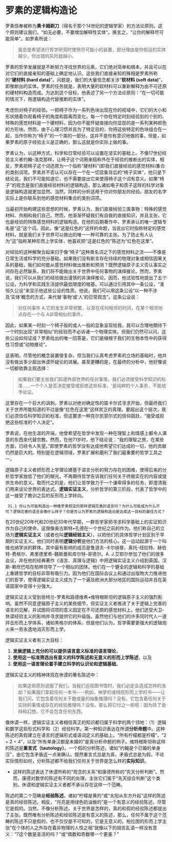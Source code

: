 # 罗素的逻辑构造论

罗素信奉被称为**奥卡姆剃刀**（得名于那个14世纪的逻辑学家）的方法论原则。这个原则建议我们，“如无必要，不要增加解释性实体”。换言之，“让你的解释尽可能简单”。如罗素所说：

> 我总是希望进行哲学研究时使用尽可能小的装置，部分理由是你假设的实体越少，你出错的风险就越小。

罗素的哲学发展就是不断努力寻找世界的元素，它们绝对简单和根本，并且可以在对它们的直接亲知的基础上确定地认识。这些我们直接亲知的殊相是罗素所称的“**硬材料 (hard data)**”。问题是，我们的大量信念都关涉“**软材料 (soft data)**”，即推断出的实体。罗素的任务就是，表明大量的软材料可以重新解释为由不可还原的硬材料构造而成。为达到这个目标，他表述了另一个方法论原则：“在一切可能的情况下，用逻辑构造代替推断的实体”。

考虑你对椅子的经验。一把椅子作为一系列色块出现在你的视域中，它们的大小和形状随着你观看椅子的角度和距离而变化。每一个你在特定时刻经验到的个别的、特殊的感觉材料是一个硬材料，因为你不能怀疑直接向你显现的是一系列某种颜色的方形块。然而，由于心理习惯并且为了特定目的，你把这些特定的色块组合在一起，当作你称为“椅子”的一个类的一部分。这并不是你有意识地做的事，但是，如果罗素的原子经验主义是正确的，那么这就是你实际上做的事。

罗素认为，以这种方式，科学和日常经验可以设置在坚实的基础上。不像17世纪经验主义者约翰-洛克那样，让椅子这个词用来指称外在于经验的推断出的实体，相反，罗素把椅子这个词还原为一个指称“硬材料”(即我们直接经验的感觉材料)集合的类别词项。罗素并不否认可以存在一个在一切显象背后的“椅子实体”，他只是下结论说，我们不可能知道它，也不需要提出它来使得椅子这个词有意义。如果“椅子”的观念是我们直接经验材料的逻辑构造，那么诸如电子和质子这样的科学对象是逻辑构造就更加显然。当然，同样的分析适用于你对你朋友的经验。朋友的名字实际上是你联系到他的感觉材料集合的类别词项。

当最初开始构建这些思想的时候，罗素认为，我们直接经验三类事物：特殊的感觉材料、共相和我们自己。然而，他渐渐怀疑我们有自我的直接知识，并且主张，它也是经验的特殊感觉材料的逻辑构造。在他的后期著作中，罗素承认的唯一逻辑专名是“这”这个词。因此，像“这是红色的”这样的命题，当说出它时指称特定的感觉材料，就是我们关于世界可以做出的唯一一种可靠的主张。为了防止有人认为“这”指称某种形而上学实体，他喜欢把“这是红色的”陈述为“红色在这里”。

对经验的这种解聚合起来归于像“椅子”这种类名词之下的感觉材料之流——不像是日常生活或科学的充分基础。如果我们没有断言存在持续的物理对象或相信因果关系的基础，我们如何能从感觉材料做出推断和预测？既然逻辑原子主义否认事实之间存在必然联系，我们将不能做出关于世界中任何事物的演绎推论。然而，罗素说，我们可以从我们的经验做出谨慎的非演绎推论。因而，他试验性地提出了五个公设，为科学和实践生活提供最低限度的根基。可以通过引用其中一条公设，“准恒久公设”来显示他这些公设的性质。他说，我们可以用这条公设“以一种不涉及‘实体’概念的方式，来代替‘事物’或‘人’的日常观念”。这条公设说：

> 对任何事件 A,它的发生非常频繁，以至在任何相邻的时间，在某个相邻地点存在一个与 A非常相似的事件。

因此，如果某一时刻一个椅子般的或人一般的显象呈现给我，我可以合理地期待下一个时刻出现“非常相似”的经验而不必诉诸一个物理实体。但我们仍然可以问，这些公设如何证成？罗素给出的唯一回答是，它们是植根于我们的生物本性中的获得性习惯或“动物推论”。

这表明，尽管他的概念装置很复杂，但当我们认真考虑罗素的立场的基础时，他并没有做出多少超出休谟怀疑论的进展。甚至更糟的是，在最终的分析中，他好像说一切都依靠主观选择：

> 如果我们要主张我们知道外部世界的任何事情，我们必须接受科学知识的标准……一个个人是否决定接受或拒绝这些标准，'是纯粹的个人事务，不能给予论证。

这里存在一个巨大的讽刺。罗素以对绝对确定性的笛卡尔式寻求开始，但最终我们关于世界所能知道的不过是像“红色在这里”这样贫乏的真理。要超出这个层次，我们必须信任科学知识的标准，但这要求一种克尔凯郭尔式的信仰跳跃，“接受或拒绝这些标准的个人决定”。

罗素说，在他生涯的开端，他曾希望在哲学中发现一种在理智上和情感上都令人满意的东西来代替宗教。然而，在他71岁时，他下结论说：“我的理智之旅，在某些方面，已经令人失望。”即使罗素的哲学没有达成他希望它们达成的一切，他的贡献仍然是巨大的。特别是在逻辑领域，罗素扩展和磨利了我们最重要的哲学工具之一。

逻辑原子主义者把形而上学理论建基于语言分析的努力存在的困难，使得后来的分析哲学家放低了他们的眼光，不再期待哲学告诉我们任何关于终极实在的内容或提供生命的意义。取而代之的是，他们让哲学致力于一个谦卑得多的任务，即澄清我们用来谈论世界的表达式。**逻辑实证主义**，分析哲学的第三阶段，代表了哲学中的这一接受了教训之后的反形而上学转向。

```question
 31.1 你认为可能构造出一种像罗素假定的那样逻辑完善的语言吗？为什么可能或为什么不可？逻辑完善的语言会像什么样子？你是否认为罗素的逻辑构造论是达成这一目标的最佳方式？
```

在20世纪20年代和20世纪30年代早期，一群哲学家把寻求科学基础上的实证知识作为自己的使命，这很像奥古斯特•孔德在一个世纪之前的作为。他们称自己的立场为**逻辑实证主义**（或者也叫**逻辑经验主义**），以把他们的具体哲学计划区别于早期的实证主义。他们同时表明**逻辑分析**是他们方法的核心。这一运动起源于一个叫维也纳学派的群体。其中最有影响的成员是鲁道夫-卡尔纳普、奥托-纽拉特、赫伯特-费格尔、弗里德里希-魏斯曼和库尔特-哥德尔。A. J.艾耶尔参加了他们的很多会议，并在他的经典著作《语言、真理与逻辑》中把逻辑实证主义介绍到英国。汉斯-赖欣巴哈在柏林领导了一个相似的团体。他们在一个健全的逻辑和科学的基础上重建哲学的目标非常有吸引力。因为他们在国际会议上和通过出版物大力推进他们的哲学，使得逻辑实证主义成为了一个遍及欧洲大部分地区的国际运动并且在英语国家中变得十分强大。

逻辑实证主义受到伯特兰-罗素和路德维希•维特根斯坦的逻辑原子主义的强烈影响。虽然不同意逻辑原子主义的某些细节，但实证主义者推进了关于逻辑上完善的语言的见解，并试图将词项的意义固定在不可还原的感觉材料上。他们还受大卫-休谟经验主义的影响并寻求提供它的升级版。虽然他们与他们的许多同时代人一道抨击形而上学体系，诸如黑格尔的体系，但是他们认为，哲学需要更强大的逻辑炮火来一劳永逸地消灭形而上学。

逻辑实证主义者有三大目标：

1. **发展逻辑上充分的可以提供语言意义标准的语言理论**，
2. **使用这一标准筛选出有意义的科学陈述和无意义的形而上学陈述**，以及
3. **使用这一语言理论着手建立科学的认识论和逻辑基础**。

逻辑实证主义的精神体现在休谟的著名陈述中：

> 如果这些原则说服了我们，当我们巡视图书馆时，我们必定会造成怎样的浩劫？如果我们拿起任何一本书----例如，神学的或经院形而上学的书——让我们问，它包含着任何关于数或量的抽象推理吗？没有。它包含着任何关于实际的事情或存在的经验推理吗？没有。那么把它付之一炬吧：因为除了诡辩和幻想，它不会包含任何东西。

像休谟一样，逻辑实证主义者相信真正的知识都归属于科学的两个领地：（1）逻辑和数学这些形式科学和（2）经验科学。第一种知识表达在所谓**分析命题**中。这种陈述的真假建立在语言的逻辑形式或语词定义的基础上。“所有柠檬都是柠檬”，“2 + 2 = 4”，以及“所有单身汉都是未婚的”是真分析命题的例子。维特根斯坦称这样的陈述是**重言式（tautology）**。一个假的分析陈述，诸如“约翰是个已婚的单身汉”，由它包含矛盾这一点来确认。既然重言式总是为真，矛盾式总是为假，不论实际情形如何，分析陈述都不给我们任何关于世界是怎么样的**实际知识**。

* 这样的陈述表达了休谟所称的“观念的关系”和康德所称的“先天分析判断”。然而，康德对数学的陈述有不同的处理，主张它们属于“先天综合判断”这个类别。休谟和逻辑实证主义者都不承认存在这样一个范畴。

陈述的第二个范畴是**经验陈述**。诸如“柠檬是黄的”或“太阳从东方升起”这样的陈述是真的经验陈述。相反，“月亮是用绿色奶油做的”是一个有意义的经验陈述，尽管它是假的。当然，不像分析陈述，关于世界是怎样的，真的和假的经验陈述都提出了主张。既然唯有分析陈述和经验陈述是有意义的陈述，那么，任何不属于这个范畴的陈述不只是假的，也不仅仅是不可知的，它是无意义的。柏拉图的形而上学主张“在个体的人之外存在着非物理的人性之相”就像以下的胡言乱语一样没有意义：“7这个数是圣洁的吗？”或“偶数和奇数哪一个更美？”
